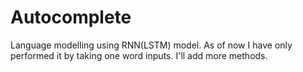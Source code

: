# Autocomplete
Language modelling using RNN(LSTM) model. As of now I have only performed it by taking one word inputs. I'll add more methods.
